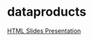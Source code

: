 dataproducts
============
[HTML Slides Presentation](http://htmlpreview.github.io/?https://github.com/Galuvian/dataproducts/blob/master/index.html#slide1)
